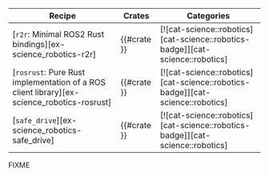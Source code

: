 | Recipe | Crates | Categories |
|---|---|---|
| [`r2r`: Minimal ROS2 Rust bindings][ex-science_robotics-r2r] | {{#crate }} | [![cat-science::robotics][cat-science::robotics-badge]][cat-science::robotics] |
| [`rosrust`: Pure Rust implementation of a ROS client library][ex-science_robotics-rosrust] | {{#crate }} | [![cat-science::robotics][cat-science::robotics-badge]][cat-science::robotics] |
| [`safe_drive`][ex-science_robotics-safe_drive] | {{#crate }} | [![cat-science::robotics][cat-science::robotics-badge]][cat-science::robotics] |

<div class="hidden">
FIXME
</div>
